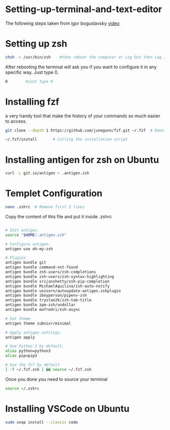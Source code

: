 # Setting-up-terminal-and-text-editor
The following steps taken from igor boguslavsky [video](https://youtu.be/pk3H6gOCalk) 
# Setting up zsh

```bash
chsh -s /usr/bin/zsh    #then reboot the computer or Log Out then Log In. 
```

After rebooting the terminal will ask you if you want to configure it in any specific way. Just type 0.

```bash
0        #just type 0
```

# Installing fzf 
a very handy tool that make the history of your commands so much easier to access.

```bash
git clone --depth 1 https://github.com/junegunn/fzf.git ~/.fzf  # Downloading fzf

```

```bash
~/.fzf/install       # Calling the installation script
```
# Installing antigen for zsh on Ubuntu

```bash
curl -L git.io/antigen > .antigen.zsh
```
# Templet Configuration

```bash
nano .zshrc  # Remove first 2 lines
```
Copy the content of this file and put it inside .zshrc

```bash

# Init antigen.
source "$HOME/.antigen.zsh"

# Configure antigen.
antigen use oh-my-zsh

# Plugins
antigen bundle git
antigen bundle command-not-found
antigen bundle zsh-users/zsh-completions
antigen bundle zsh-users/zsh-syntax-highlighting
antigen bundle srijanshetty/zsh-pip-completion
antigen bundle MichaelAquilina/zsh-auto-notify
antigen bundle unixorn/autoupdate-antigen.zshplugin
antigen bundle iboyperson/pipenv-zsh
antigen bundle trystan2k/zsh-tab-title
antigen bundle zpm-zsh/undollar
antigen bundle mafredri/zsh-async

# Set theme
antigen theme subnixr/minimal

# Apply antigen settings.
antigen apply

# Use Python 3 by default.
alias python=python3
alias pip=pip3

# Use the fzf by default
[ -f ~/.fzf.zsh ] && source ~/.fzf.zsh
```
Once you done you need to source your terminal
```bash
source ~/.zshrc
```
# Installing VSCode on Ubuntu
```bash
sudo snap install --classic code  
```

